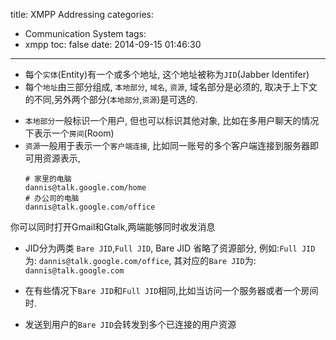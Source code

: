 title: XMPP Addressing
categories:
  - Communication System
tags:
  - xmpp
toc: false
date: 2014-09-15 01:46:30
---


- 每个`实体`(Entity)有一个或多个地址, 这个地址被称为`JID`(Jabber Identifer)
- 每个`地址`由三部分组成, `本地部分`, `域名`, `资源`, 域名部分是必须的, 取决于上下文的不同,另外两个部分(`本地部分`,`资源`)是可选的.
<!--more-->
- `本地部分`一般标识一个用户, 但也可以标识其他对象, 比如在多用户聊天的情况下表示一个`房间`(Room)
- `资源`一般用于表示一个`客户端连接`, 比如同一账号的多个客户端连接到服务器即可用资源表示,
    ```
    # 家里的电脑
    dannis@talk.google.com/home
    # 办公司的电脑
    dannis@talk.google.com/office
    ```
你可以同时打开Gmail和Gtalk,两端能够同时收发消息

- JID分为两类 `Bare JID`,`Full JID`, Bare JID 省略了资源部分,
例如:`Full JID`为:
`dannis@talk.google.com/office`,
其对应的`Bare JID`为:
`dannis@talk.google.com`

- 在有些情况下`Bare JID`和`Full JID`相同,比如当访问一个服务器或者一个房间时.

- 发送到用户的`Bare JID`会转发到多个已连接的用户资源